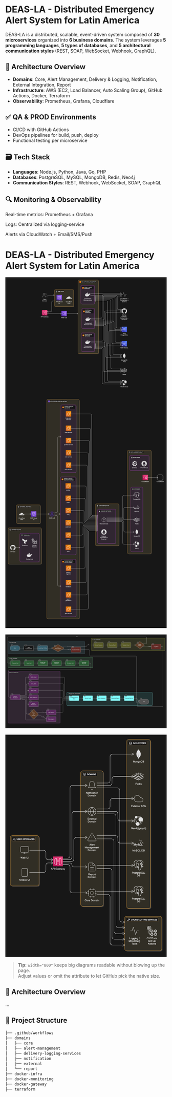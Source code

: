 # DEAS-LA - Distributed Emergency Alert System for Latin America

DEAS-LA is a distributed, scalable, event-driven system composed of **30 microservices** organized into **6 business domains**. The system leverages **5 programming languages**, **5 types of databases**, and **5 architectural communication styles** (REST, SOAP, WebSocket, Webhook, GraphQL).

## 🚀 Architecture Overview
- **Domains**: Core, Alert Management, Delivery & Logging, Notification, External Integration, Report
- **Infrastructure**: AWS (EC2, Load Balancer, Auto Scaling Group), GitHub Actions, Docker, Terraform
- **Observability**: Prometheus, Grafana, Cloudflare

## ✅ QA & PROD Environments
- CI/CD with GitHub Actions
- DevOps pipelines for build, push, deploy
- Functional testing per microservice

## 🗃️ Tech Stack
- **Languages**: Node.js, Python, Java, Go, PHP
- **Databases**: PostgreSQL, MySQL, MongoDB, Redis, Neo4j
- **Communication Styles**: REST, Webhook, WebSocket, SOAP, GraphQL

## 🔍 Monitoring & Observability

Real-time metrics: Prometheus + Grafana

Logs: Centralized via logging-service

Alerts via CloudWatch + Email/SMS/Push

# DEAS-LA - Distributed Emergency Alert System for Latin America

<!-- ─────────────────────────────  OVERVIEW DIAGRAMS  ─────────────────────────── -->
<p align="center">
  <!-- High & Low-level Infrastructure -->
  <img src="docs/img/infra-high-low.png" width="800" alt="High and low level AWS infrastructure diagram">
  <br><br>
  <!-- Process flow -->
  <img src="docs/img/process-diagram.png" width="800" alt="End-to-end alert processing BPMN / flowchart">
  <br><br>
  <!-- Software architecture (domains vs data stores) -->
  <img src="docs/img/software-arch.png" width="600" alt="Domain-centric software architecture diagram">
</p>

> **Tip:** `width="800"` keeps big diagrams readable without blowing up the page.  
> Adjust values or omit the attribute to let GitHub pick the native size.

## 🚀 Architecture Overview
…


## 🔧 Project Structure
```plaintext
├── .github/workflows
├── domains
│   ├── core
│   ├── alert-management
│   ├── delivery-logging-services
│   ├── notification
│   ├── external
│   └── report
├── docker-infra
├── docker-monitoring
├── docker-gateway
├── terraform

